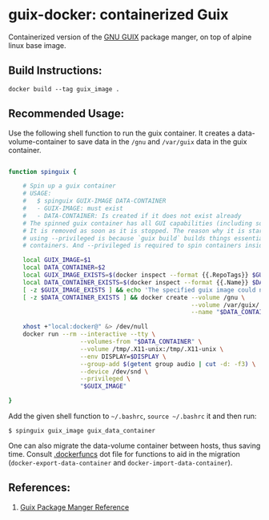 # guix-docker: containerized Guix
Containerized version of the [GNU GUIX](https://guix.gnu.org/) package manger, on top of alpine linux base image.

## Build Instructions:
`docker build --tag guix_image .`

## Recommended Usage:
Use the following shell function to run the guix container. It creates a data-volume-container to save data in the `/gnu` and `/var/guix` data in the guix container.
```bash

function spinguix {

	# Spin up a guix container
	# USAGE:
	#   $ spinguix GUIX-IMAGE DATA-CONTAINER
	#   - GUIX-IMAGE: must exist
	#   - DATA-CONTAINER: Is created if it does not exist already
	# The spinned guix container has all GUI capabilities (including sound).
	# It is removed as soon as it is stopped. The reason why it is started
	# using --privileged is because `guix build` builds things essentially inside
	# containers. And --privileged is required to spin containers inside of containers.

	local GUIX_IMAGE=$1
	local DATA_CONTAINER=$2
	local GUIX_IMAGE_EXISTS=$(docker inspect --format {{.RepoTags}} $GUIX_IMAGE 2> /dev/null)
	local DATA_CONTAINER_EXISTS=$(docker inspect --format {{.Name}} $DATA_CONTAINER 2> /dev/null)
	[ -z $GUIX_IMAGE_EXISTS ] && echo 'The specified guix image could not be found.' >&2 && return 1
	[ -z $DATA_CONTAINER_EXISTS ] && docker create --volume /gnu \
                                                   --volume /var/guix/ \
                                                   --name "$DATA_CONTAINER" "$GUIX_IMAGE"

	xhost +"local:docker@" &> /dev/null
	docker run --rm --interactive --tty \
                    --volumes-from "$DATA_CONTAINER" \
                    --volume /tmp/.X11-unix:/tmp/.X11-unix \
                    --env DISPLAY=$DISPLAY \
                    --group-add $(getent group audio | cut -d: -f3) \
                    --device /dev/snd \
                    --privileged \
                    "$GUIX_IMAGE"

}
```
Add the given shell function to `~/.bashrc`, `source ~/.bashrc` it and then run:
```
$ spinguix guix_image guix_data_container
```
One can also migrate the data-volume container between hosts, thus saving time. Consult [.dockerfuncs](https://github.com/peanutbutterandcrackers/Dockerfiles-and-stuff/blob/master/Sourcerer/.dockerfuncs) dot file for functions to aid in the migration (`docker-export-data-container` and `docker-import-data-container`).

## References:
1. [Guix Package Manger Reference](https://guix.gnu.org/manual/en/guix.pdf)
